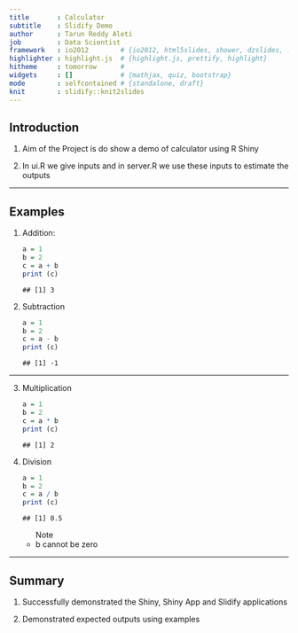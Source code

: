 ```yaml
---
title       : Calculator
subtitle    : Slidify Demo
author      : Tarun Reddy Aleti
job         : Data Scientist
framework   : io2012        # {io2012, html5slides, shower, dzslides, ...}
highlighter : highlight.js  # {highlight.js, prettify, highlight}
hitheme     : tomorrow      # 
widgets     : []            # {mathjax, quiz, bootstrap}
mode        : selfcontained # {standalone, draft}
knit        : slidify::knit2slides
---
```


## Introduction

1. Aim of the Project is do show a demo of calculator using R Shiny




2. In ui.R we give inputs and in server.R we use these inputs to estimate the outputs


---
## Examples

1. Addition:
    
    ```r
    a = 1
    b = 2
    c = a + b
    print (c)
    ```
    
    ```
    ## [1] 3
    ```
    
2. Subtraction

    
    ```r
    a = 1
    b = 2
    c = a - b
    print (c)
    ```
    
    ```
    ## [1] -1
    ```

---

3. Multiplication

    
    ```r
    a = 1
    b = 2
    c = a * b
    print (c)
    ```
    
    ```
    ## [1] 2
    ```

4. Division
    
    ```r
    a = 1
    b = 2
    c = a / b
    print (c)
    ```
    
    ```
    ## [1] 0.5
    ```
    <ul> Note
    <li> b cannot be zero </ul>

---

## Summary

1. Successfully demonstrated the Shiny, Shiny App and Slidify applications


2. Demonstrated expected outputs using examples




